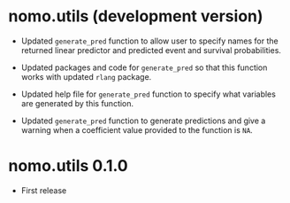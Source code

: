 # nomo.utils (development version)

* Updated `generate_pred` function to allow user to specify names for the returned linear predictor and predicted event and survival probabilities.

* Updated packages and code for `generate_pred` so that this function works with updated `rlang` package.

* Updated help file for `generate_pred` function to specify what variables are generated by this function.

* Updated `generate_pred` function to generate predictions and give a warning when a coefficient value provided to the function is `NA`.

# nomo.utils 0.1.0

* First release
